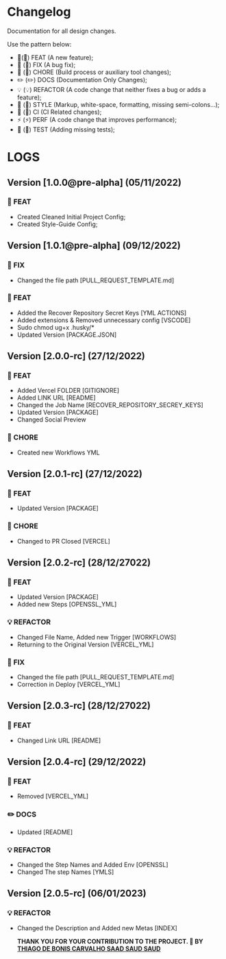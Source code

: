 # Changelog

Documentation for all design changes.

Use the pattern below:

- 🎸(:guitar:) FEAT (A new feature);
- 🐛 (:bug:) FIX (A bug fix);
- 🤖 (:robot:) CHORE (Build process or auxiliary tool changes);
- ✏️ (:pencil2:) DOCS (Documentation Only Changes);
- 💡 (:bulb:) REFACTOR (A code change that neither fixes a bug or adds a feature);
- 💄 (:lipstick:) STYLE (Markup, white-space, formatting, missing semi-colons...);
- 🎡 (:ferris_wheel:) CI (CI Related changes);
- ⚡ (:zap:) PERF (A code change that improves performance);
- 💍 (:ring:) TEST (Adding missing tests);

# LOGS

## Version [1.0.0@pre-alpha] (05/11/2022)

### :guitar: FEAT

- Created Cleaned Initial Project Config;
- Created Style-Guide Config;

## Version [1.0.1@pre-alpha] (09/12/2022)

### :bug: FIX

- Changed the file path [PULL_REQUEST_TEMPLATE.md]

### :guitar: FEAT

- Added the Recover Repository Secret Keys [YML ACTIONS]
- Added extensions & Removed unnecessary config [VSCODE]
- Sudo chmod ug+x .husky/\*
- Updated Version [PACKAGE.JSON]

## Version [2.0.0-rc] (27/12/2022)

### :guitar: FEAT

- Added Vercel FOLDER [GITIGNORE]
- Added LINK URL [README]
- Changed the Job Name [RECOVER_REPOSITORY_SECREY_KEYS]
- Updated Version [PACKAGE]
- Changed Social Preview

### :robot: CHORE

- Created new Workflows YML

## Version [2.0.1-rc] (27/12/2022)

### :guitar: FEAT

- Updated Version [PACKAGE]

### :robot: CHORE

- Changed to PR Closed [VERCEL]

## Version [2.0.2-rc] (28/12/27022)

### :guitar: FEAT

- Updated Version [PACKAGE]
- Added new Steps [OPENSSL_YML]

### :bulb: REFACTOR

- Changed File Name, Added new Trigger [WORKFLOWS]
- Returning to the Original Version [VERCEL_YML]

### :bug: FIX

- Changed the file path [PULL_REQUEST_TEMPLATE.md]
- Correction in Deploy [VERCEL_YML]

## Version [2.0.3-rc] (28/12/27022)

### :guitar: FEAT

- Changed Link URL [README]

## Version [2.0.4-rc] (29/12/2022)

### :guitar: FEAT

- Removed [VERCEL_YML]

### :pencil2: DOCS

- Updated [README]

### :bulb: REFACTOR

- Changed the Step Names and Added Env [OPENSSL]
- Changed The step Names [YMLS]

## Version [2.0.5-rc] (06/01/2023)

### :bulb: REFACTOR

- Changed the Description and Added new Metas [INDEX]

  **THANK YOU FOR YOUR CONTRIBUTION TO THE PROJECT. 💖
  BY [THIAGO DE BONIS CARVALHO SAAD SAUD SAUD](https://www.linkedin.com/in/thiagosaud/)**

